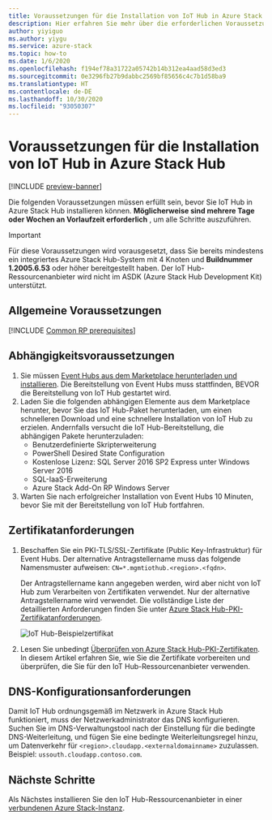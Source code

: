 ```yaml
---
title: Voraussetzungen für die Installation von IoT Hub in Azure Stack Hub
description: Hier erfahren Sie mehr über die erforderlichen Voraussetzungen für die Installation des IoT Hub-Ressourcenanbieters in Azure Stack Hub.
author: yiyiguo
ms.author: yiygu
ms.service: azure-stack
ms.topic: how-to
ms.date: 1/6/2020
ms.openlocfilehash: f194ef78a31722a05742b14b312ea4aad58d3ed3
ms.sourcegitcommit: 0e3296fb27b9dabbc2569bf85656c4c7b1d58ba9
ms.translationtype: HT
ms.contentlocale: de-DE
ms.lasthandoff: 10/30/2020
ms.locfileid: "93050307"
---
```

# <a name="prerequisites-for-installing-iot-hub-on-azure-stack-hub"></a>Voraussetzungen für die Installation von IoT Hub in Azure Stack Hub

[!INCLUDE [preview-banner](../includes/iot-hub-preview.md)]

Die folgenden Voraussetzungen müssen erfüllt sein, bevor Sie IoT Hub in Azure Stack Hub installieren können. **Möglicherweise sind mehrere Tage oder Wochen an Vorlaufzeit erforderlich** , um alle Schritte auszuführen.

> [!IMPORTANT]
> Für diese Voraussetzungen wird vorausgesetzt, dass Sie bereits mindestens ein integriertes Azure Stack Hub-System mit 4 Knoten und **Buildnummer 1.2005.6.53** oder höher bereitgestellt haben. Der IoT Hub-Ressourcenanbieter wird nicht im ASDK (Azure Stack Hub Development Kit) unterstützt.

## <a name="common-prerequisites"></a>Allgemeine Voraussetzungen

[!INCLUDE [Common RP prerequisites](../includes/resource-provider-prerequisites.md)]

## <a name="dependency-prerequisites"></a>Abhängigkeitsvoraussetzungen

1. Sie müssen [Event Hubs aus dem Marketplace herunterladen und installieren](event-hubs-rp-install.md). Die Bereitstellung von Event Hubs muss stattfinden, BEVOR die Bereitstellung von IoT Hub gestartet wird.
2. Laden Sie die folgenden abhängigen Elemente aus dem Marketplace herunter, bevor Sie das IoT Hub-Paket herunterladen, um einen schnelleren Download und eine schnellere Installation von IoT Hub zu erzielen. Andernfalls versucht die IoT Hub-Bereitstellung, die abhängigen Pakete herunterzuladen:
    * Benutzerdefinierte Skripterweiterung
    * PowerShell Desired State Configuration
    * Kostenlose Lizenz: SQL Server 2016 SP2 Express unter Windows Server 2016
    * SQL-IaaS-Erweiterung
    * Azure Stack Add-On RP Windows Server
3. Warten Sie nach erfolgreicher Installation von Event Hubs 10 Minuten, bevor Sie mit der Bereitstellung von IoT Hub fortfahren.

## <a name="certificate-requirements"></a>Zertifikatanforderungen

1. Beschaffen Sie ein PKI-TLS/SSL-Zertifikate (Public Key-Infrastruktur) für Event Hubs. Der alternative Antragstellername muss das folgende Namensmuster aufweisen: `CN=*.mgmtiothub.<region>.<fqdn>`.

   Der Antragstellername kann angegeben werden, wird aber nicht von IoT Hub zum Verarbeiten von Zertifikaten verwendet. Nur der alternative Antragstellername wird verwendet. Die vollständige Liste der detaillierten Anforderungen finden Sie unter [Azure Stack Hub-PKI-Zertifikatanforderungen](azure-stack-pki-certs.md).

   ![IoT Hub-Beispielzertifikat](media\iot-hub-rp-prerequisites\certificate.png)

2. Lesen Sie unbedingt [Überprüfen von Azure Stack Hub-PKI-Zertifikaten](azure-stack-validate-pki-certs.md). In diesem Artikel erfahren Sie, wie Sie die Zertifikate vorbereiten und überprüfen, die Sie für den IoT Hub-Ressourcenanbieter verwenden. 

## <a name="dns-configuration-requirements"></a>DNS-Konfigurationsanforderungen
 
Damit IoT Hub ordnungsgemäß im Netzwerk in Azure Stack Hub funktioniert, muss der Netzwerkadministrator das DNS konfigurieren. Suchen Sie im DNS-Verwaltungstool nach der Einstellung für die bedingte DNS-Weiterleitung, und fügen Sie eine bedingte Weiterleitungsregel hinzu, um Datenverkehr für `<region>.cloudapp.<externaldomainname>` zuzulassen. Beispiel: `ussouth.cloudapp.contoso.com`.

## <a name="next-steps"></a>Nächste Schritte

Als Nächstes installieren Sie den IoT Hub-Ressourcenanbieter in einer [verbundenen Azure Stack-Instanz](iot-hub-rp-install.md).
